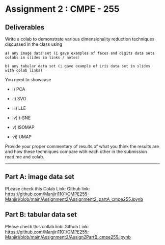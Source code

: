 # Assignment 2 :  CMPE - 255
## Deliverables
Write a colab to demonstrate various dimensionality reduction techniques discussed in the class using 

```
a) any image data set (i gave examples of faces and digits data sets colabs in slides in links / notes)

b) any tabular data set (i gave example of iris data set in slides with colab links)
```

You need to showcase 

* i) PCA

* ii) SVD

* iii) LLE

* iv) t-SNE

* v) ISOMAP

* vi) UMAP

 

Provide your proper commentary of results of what you think the results are and how these techniques compare wtih each other in the submission read.me and colab.
________________________________________________________________________________________________


## Part A: image data set 
PLease check this Colab Link:
Github link: https://github.com/Manjiri1101/CMPE255-Manjiri/blob/main/Assignment2/Assignment2_partA_cmpe255.ipynb

## Part B: tabular data set
Please check this collab link:
Github Link: https://github.com/Manjiri1101/CMPE255-Manjiri/blob/main/Assignment2/Assign2PartB_cmpe255.ipynb
